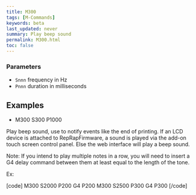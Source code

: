 ```yaml
---
title: M300
tags: [M-Commands] 
keywords: beta 
last_updated: never 
summary: Play beep sound 
permalink: M300.html
toc: false 
---
```



### Parameters

* `Snnn` frequency in Hz
* `Pnnn` duration in milliseconds

## Examples

* M300 S300 P1000

Play beep sound, use to notify events like the end of printing. If an LCD device is attached to RepRapFirmware, a sound is played via the add-on touch screen control panel. Else the web interface will play a beep sound.

Note: If you intend to play multiple notes in a row, you will need to insert a G4 delay command between them at least equal to the length of the tone.

Ex:

[code]
M300 S2000 P200
G4 P200
M300 S2500 P300
G4 P300
[/code]

